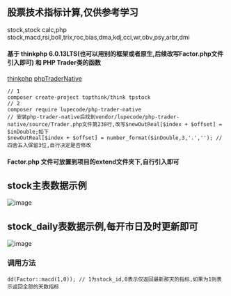 ## 股票技术指标计算,仅供参考学习
stock,stock calc,php stock,macd,rsi,boll,trix,roc,bias,dma,kdj,cci,wr,obv,psy,arbr,dmi
#### 基于 thinkphp 6.0.13LTS(也可以用别的框架或者原生,后续改写Factor.php文件引入即可) 和 PHP Trader类的函数
[thinkphp](https://github.com/top-think/framework)
[phpTraderNative](https://github.com/LupeCode/phpTraderNative)
```
// 1
composer create-project topthink/think tpstock
// 2
composer require lupecode/php-trader-native
// 安装php-trader-native后找到vendor/lupecode/php-trader-native/source/Trader.php文件第238行,改写$newOutReal[$index + $offset] = $inDouble;如下
$newOutReal[$index + $offset] = number_format($inDouble,3,'.',''); // 四舍五入保留3位,自行决定是否修改
```
#### Factor.php 文件可放置到项目的extend文件夹下,自行引入即可
## stock主表数据示例
![image](https://user-images.githubusercontent.com/30286467/199390581-db32635b-0ddc-4146-b2cf-14f8e55bada0.png)
## stock_daily表数据示例,每开市日及时更新即可
![image](https://user-images.githubusercontent.com/30286467/199390802-bf44ea0e-0c09-499e-8123-14fd82be93d9.png)
### 调用方法
```
dd(Factor::macd(1,0)); // 1为stock_id,0表示仅返回最新那天的指标,如果为1则表示返回全部的天数指标
```
